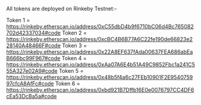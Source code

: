 All tokens are deployed on Rinkeby Testnet:-

Token 1 = https://rinkeby.etherscan.io/address/0xC55dbD4b9f6710bC06d4Bc765082702d42337034#code
Token 2 = https://rinkeby.etherscan.io/address/0xcBC4B6B77A6C22fe190de66823e228140A48466F#code
Token 3 = https://rinkeby.etherscan.io/address/0x22A8EF637fAda00637FEA686abEaB666bc99F967#code
Token 4 = https://rinkeby.etherscan.io/address/0xAa07A6E4b51A49C9852Fbc1a241C555A327e02A9#code
Token 5 = https://rinkeby.etherscan.io/address/0x48b5f4a6c27FEb10901F2E954075997cfcA8AfFc#code
Token 6 = https://rinkeby.etherscan.io/address/0xbd921B7Dffb16E0e0076797CC4DF6cEa53DcBa5a#code 